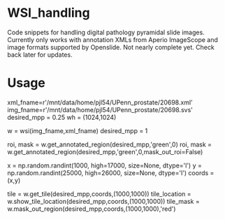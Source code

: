# WSI_handling
Code snippets for handling digital pathology pyramidal slide images. Currently only works with annotation XMLs from Aperio ImageScope and image formats supported by Openslide. Not nearly complete yet. Check back later for updates.

# Usage
xml_fname=r'/mnt/data/home/pjl54/UPenn_prostate/20698.xml'
img_fname=r'/mnt/data/home/pjl54/UPenn_prostate/20698.svs'
desired_mpp = 0.25
wh = (1024,1024)

w = wsi(img_fname,xml_fname)
desired_mpp = 1

roi, mask = w.get_annotated_region(desired_mpp,'green',0)
roi, mask = w.get_annotated_region(desired_mpp,'green',0,mask_out_roi=False)

x = np.random.randint(1000, high=17000, size=None, dtype='l')
y = np.random.randint(25000, high=26000, size=None, dtype='l')
coords = (x,y)

tile = w.get_tile(desired_mpp,coords,(1000,1000))
tile_location = w.show_tile_location(desired_mpp,coords,(1000,1000))
tile_mask = w.mask_out_region(desired_mpp,coords,(1000,1000),'red')
